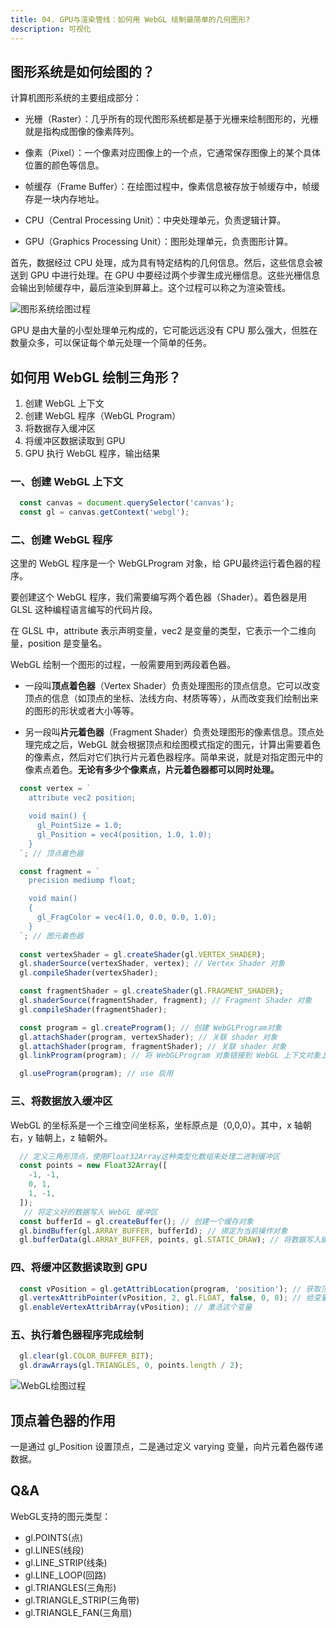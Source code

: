 ```yaml
---
title: 04. GPU与渲染管线：如何用 WebGL 绘制最简单的几何图形?
description: 可视化
---
```


## 图形系统是如何绘图的？

计算机图形系统的主要组成部分：

* 光栅（Raster）：几乎所有的现代图形系统都是基于光栅来绘制图形的，光栅就是指构成图像的像素阵列。

* 像素（Pixel）：一个像素对应图像上的一个点，它通常保存图像上的某个具体位置的颜色等信息。

* 帧缓存（Frame Buffer）：在绘图过程中，像素信息被存放于帧缓存中，帧缓存是一块内存地址。

* CPU（Central Processing Unit）：中央处理单元，负责逻辑计算。

* GPU（Graphics Processing Unit）：图形处理单元，负责图形计算。

首先，数据经过 CPU 处理，成为具有特定结构的几何信息。然后，这些信息会被送到 GPU 中进行处理。在 GPU 中要经过两个步骤生成光栅信息。这些光栅信息会输出到帧缓存中，最后渲染到屏幕上。这个过程可以称之为渲染管线。

![图形系统绘图过程](/imgs/note/visualization/chapter4_graphic_draw_process.png)

GPU 是由大量的小型处理单元构成的，它可能远远没有 CPU 那么强大，但胜在数量众多，可以保证每个单元处理一个简单的任务。

## 如何用 WebGL 绘制三角形？

1. 创建 WebGL 上下文
2. 创建 WebGL 程序（WebGL Program）
3. 将数据存入缓冲区
4. 将缓冲区数据读取到 GPU
5. GPU 执行 WebGL 程序，输出结果

### 一、创建 WebGL 上下文

```js
  const canvas = document.querySelector('canvas');
  const gl = canvas.getContext('webgl');
```

### 二、创建 WebGL 程序

这里的 WebGL 程序是一个 WebGLProgram 对象，给 GPU最终运行着色器的程序。

要创建这个 WebGL 程序，我们需要编写两个着色器（Shader）。着色器是用 GLSL 这种编程语言编写的代码片段。

在 GLSL 中，attribute 表示声明变量，vec2 是变量的类型，它表示一个二维向量，position 是变量名。

WebGL 绘制一个图形的过程，一般需要用到两段着色器。

* 一段叫**顶点着色器**（Vertex Shader）负责处理图形的顶点信息。它可以改变顶点的信息（如顶点的坐标、法线方向、材质等等），从而改变我们绘制出来的图形的形状或者大小等等。

* 另一段叫**片元着色器**（Fragment Shader）负责处理图形的像素信息。顶点处理完成之后，WebGL 就会根据顶点和绘图模式指定的图元，计算出需要着色的像素点，然后对它们执行片元着色器程序。简单来说，就是对指定图元中的像素点着色。**无论有多少个像素点，片元着色器都可以同时处理。**

```js
  const vertex = `
    attribute vec2 position;

    void main() {
      gl_PointSize = 1.0;
      gl_Position = vec4(position, 1.0, 1.0);
    }
  `; // 顶点着色器

  const fragment = `
    precision mediump float;

    void main()
    {
      gl_FragColor = vec4(1.0, 0.0, 0.0, 1.0);
    }    
  `; // 图元着色器
  
  const vertexShader = gl.createShader(gl.VERTEX_SHADER);
  gl.shaderSource(vertexShader, vertex); // Vertex Shader 对象
  gl.compileShader(vertexShader);

  const fragmentShader = gl.createShader(gl.FRAGMENT_SHADER);
  gl.shaderSource(fragmentShader, fragment); // Fragment Shader 对象
  gl.compileShader(fragmentShader);

  const program = gl.createProgram(); // 创建 WebGLProgram对象
  gl.attachShader(program, vertexShader); // 关联 shader 对象
  gl.attachShader(program, fragmentShader); // 关联 shader 对象
  gl.linkProgram(program); // 将 WebGLProgram 对象链接到 WebGL 上下文对象上

  gl.useProgram(program); // use 启用
```

### 三、将数据放入缓冲区

WebGL 的坐标系是一个三维空间坐标系，坐标原点是（0,0,0）。其中，x 轴朝右，y 轴朝上，z 轴朝外。

```js
  // 定义三角形顶点，使用Float32Array这种类型化数组来处理二进制缓冲区
  const points = new Float32Array([
    -1, -1,
    0, 1,
    1, -1,
  ]);
   // 将定义好的数据写入 WebGL 缓冲区
  const bufferId = gl.createBuffer(); // 创建一个缓存对象
  gl.bindBuffer(gl.ARRAY_BUFFER, bufferId); // 绑定为当前操作对象
  gl.bufferData(gl.ARRAY_BUFFER, points, gl.STATIC_DRAW); // 将数据写入缓存对象
```

### 四、将缓冲区数据读取到 GPU

```js
  const vPosition = gl.getAttribLocation(program, 'position'); // 获取顶点着色器中的position变量的地址
  gl.vertexAttribPointer(vPosition, 2, gl.FLOAT, false, 0, 0); // 给变量设置长度和类型
  gl.enableVertexAttribArray(vPosition); // 激活这个变量
```

### 五、执行着色器程序完成绘制

```js
  gl.clear(gl.COLOR_BUFFER_BIT);
  gl.drawArrays(gl.TRIANGLES, 0, points.length / 2);
```

![WebGL绘图过程](/imgs/note/visualization/chapter4_webgl_draw_process.png)

## 顶点着色器的作用

一是通过 gl_Position 设置顶点，二是通过定义 varying 变量，向片元着色器传递数据。

## Q&A

WebGL支持的图元类型：

* gl.POINTS(点)
* gl.LINES(线段)
* gl.LINE_STRIP(线条)
* gl.LINE_LOOP(回路)
* gl.TRIANGLES(三角形)
* gl.TRIANGLE_STRIP(三角带)
* gl.TRIANGLE_FAN(三角扇)
